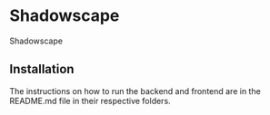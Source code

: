 # Shadowscape
Shadowscape

## Installation
The instructions on how to run the backend and frontend are in the README.md file in their respective folders.
